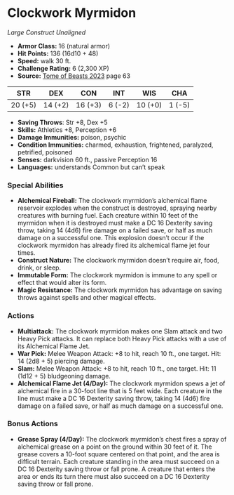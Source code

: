 # Clockwork Myrmidon

*Large* *Construct* *Unaligned*

- **Armor Class:** 16 (natural armor)
- **Hit Points:** 136 (16d10 + 48)
- **Speed:** walk 30 ft.
- **Challenge Rating:** 6 (2,300 XP)
- **Source:** [Tome of Beasts 2023](https://koboldpress.com/kpstore/product/tome-of-beasts-1-2023-edition/) page 63

| STR | DEX | CON | INT | WIS | CHA |
| --- | --- | --- | --- | --- | --- |
| 20 (+5) | 14 (+2) | 16 (+3) | 6 (-2) | 10 (+0) | 1 (-5) |

- **Saving Throws**: Str +8, Dex +5
- **Skills:** Athletics +8, Perception +6
- **Damage Immunities:** poison, psychic
- **Condition Immunities:** charmed, exhaustion, frightened, paralyzed, petrified, poisoned
- **Senses:** darkvision 60 ft., passive Perception 16
- **Languages:** understands Common but can’t speak
### Special Abilities
- **Alchemical Fireball:** The clockwork myrmidon’s alchemical flame reservoir explodes when the construct is destroyed, spraying nearby creatures with burning fuel. Each creature within 10 feet of the myrmidon when it is destroyed must make a DC 16 Dexterity saving throw, taking 14 (4d6) fire damage on a failed save, or half as much damage on a successful one. This explosion doesn’t occur if the clockwork myrmidon has already fired its alchemical flame jet four times.
- **Construct Nature:** The clockwork myrmidon doesn’t require air, food, drink, or sleep.
- **Immutable Form:** The clockwork myrmidon is immune to any spell or effect that would alter its form.
- **Magic Resistance:** The clockwork myrmidon has advantage on saving throws against spells and other magical effects.
### Actions
- **Multiattack:** The clockwork myrmidon makes one Slam attack and two Heavy Pick attacks. It can replace both Heavy Pick attacks with a use of its Alchemical Flame Jet.
- **War Pick:** Melee Weapon Attack: +8 to hit, reach 10 ft., one target. Hit: 14 (2d8 + 5) piercing damage.
- **Slam:** Melee Weapon Attack: +8 to hit, reach 10 ft., one target. Hit: 11 (1d12 + 5) bludgeoning damage.
- **Alchemical Flame Jet (4/Day):** The clockwork myrmidon spews a jet of alchemical fire in a 30-foot line that is 5 feet wide. Each creature in the line must make a DC 16 Dexterity saving throw, taking 14 (4d6) fire damage on a failed save, or half as much damage on a successful one.
### Bonus Actions
- **Grease Spray (4/Day):** The clockwork myrmidon’s chest fires a spray of alchemical grease on a point on the ground within 30 feet of it. The grease covers a 10-foot square centered on that point, and the area is difficult terrain. Each creature standing in the area must succeed on a DC 16 Dexterity saving throw or fall prone. A creature that enters the area or ends its turn there must also succeed on a DC 16 Dexterity saving throw or fall prone.
